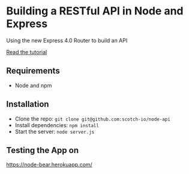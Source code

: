 # Building a RESTful API in Node and Express

Using the new Express 4.0 Router to build an API

[Read the tutorial](http://scotch.io/tutorials/javascript/build-a-restful-api-using-node-and-express-4)

## Requirements

- Node and npm

## Installation

- Clone the repo: `git clone git@github.com:scotch-io/node-api`
- Install dependencies: `npm install`
- Start the server: `node server.js`

## Testing the App on 
https://node-bear.herokuapp.com/
